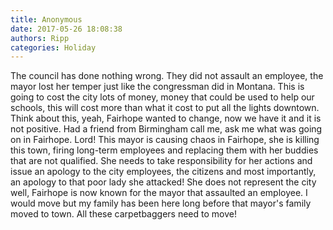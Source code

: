```yaml
---
title: Anonymous
date: 2017-05-26 18:08:38
authors: Ripp
categories: Holiday
---
```


 The council has done nothing wrong. They did not assault an employee, the mayor lost her temper just like the congressman did in Montana. This is going to cost the city lots of money, money that could be used to help our schools, this will cost more than what it cost to put all the lights downtown. Think about this, yeah, Fairhope wanted to change, now we have it and it is not positive.
Had a friend from Birmingham call me, ask me what was going on in Fairhope. Lord!
This mayor is causing chaos in Fairhope, she is killing this town, firing long-term employees and replacing them with her buddies that are not qualified. 
She needs to take responsibility for her actions and issue an apology to the city employees, the citizens and most importantly, an apology to that poor lady she attacked! 
She does not represent the city well, Fairhope is now known for the mayor that assaulted an employee.
I would move but my family has been here long before that mayor's family moved to town. All these carpetbaggers need to move!